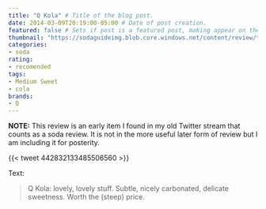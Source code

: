 ```yaml
---
title: "Q Kola" # Title of the blog post.
date: 2014-03-09T20:19:00-05:00 # Date of post creation.
featured: false # Sets if post is a featured post, making appear on the home page side bar.
thumbnail: "https://sodaguideimg.blob.core.windows.net/content/review/thumbs/q-kola.jpg" # Sets thumbnail image appearing inside card on homepage.
categories:
- soda
rating:
- recomended
tags:
- Medium Sweet
- cola
brands:
- Q
---
```


**NOTE:** This review is an early item I found in my old Twitter stream that counts as a soda review. It is not in the more useful later form of review but I am including it for posterity.

{{< tweet 442832133485506560 >}}

Text:
> Q Kola: lovely, lovely stuff. Subtle, nicely carbonated, delicate sweetness. Worth the (steep) price.